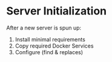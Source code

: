 # Server Initialization

After a new server is spun up:
1. Install minimal requirements
2. Copy required Docker Services
3. Configure (find & replaces)